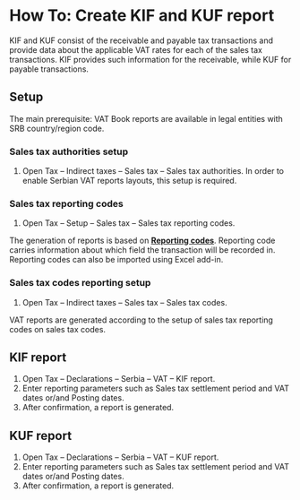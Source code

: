 # How To: Create KIF and KUF report

KIF and KUF consist of the receivable and payable tax transactions and provide data about the applicable VAT rates for each of the sales tax transactions. KIF provides such information for the receivable, while KUF for payable transactions. 

## Setup

The main prerequisite: VAT Book reports are available in legal entities with SRB country/region code.

### Sales tax authorities setup

1. Open Tax – Indirect taxes – Sales tax – Sales tax authorities. In order to enable Serbian VAT reports layouts, this setup is required. 
 
### Sales tax reporting codes

1. Open Tax – Setup – Sales tax – Sales tax reporting codes.

The generation of reports is based on **[Reporting codes](Reporting-codes.xlsx)**. Reporting code carries information about which field the transaction will be recorded in. Reporting codes can also be imported using Excel add-in.

### Sales tax codes reporting setup

1. Open Tax – Indirect taxes – Sales tax – Sales tax codes.

VAT reports are generated according to the setup of sales tax reporting codes on sales tax codes. 

## KIF report

1. Open Tax – Declarations – Serbia – VAT – KIF report.
2. Enter reporting parameters such as Sales tax settlement period and VAT dates or/and Posting dates.
3. After confirmation, a report is generated.
 
## KUF report

1. Open Tax – Declarations – Serbia – VAT – KUF report.
2. Enter reporting parameters such as Sales tax settlement period and VAT dates or/and Posting dates.
3. After confirmation, a report is generated.
 


